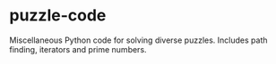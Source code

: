 puzzle-code
===========

Miscellaneous Python code for solving diverse puzzles. Includes path finding, iterators and prime numbers.
